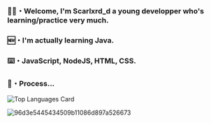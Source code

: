 ### 🖖🏽・Welcome, I'm Scarlxrd_d a young developper who's learning/practice very much.

### 🆕・I'm actually learning Java.

### ⌨️・JavaScript, NodeJS, HTML, CSS.

### 🔗・Process...


![Top Languages Card](https://github-readme-stats.vercel.app/api/top-langs/?username=Scarlxrdddd&layout=compact)


![96d3e5445434509b11086d897a526673](https://user-images.githubusercontent.com/71601884/161353193-d48ec395-484b-411d-8b83-4d684f04bc50.jpg)
